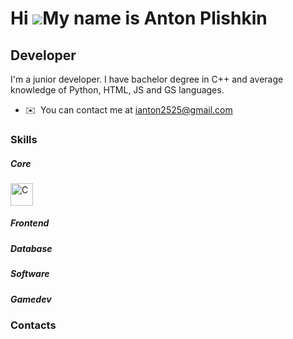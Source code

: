 Hi ![](https://user-images.githubusercontent.com/18350557/176309783-0785949b-9127-417c-8b55-ab5a4333674e.gif)My name is Anton Plishkin
======================================================================================================================================

Developer
---------

I'm a junior developer. I have bachelor degree in C++ and average knowledge of Python, HTML, JS and GS languages.

* ✉️  You can contact me at [ianton2525@gmail.com](mailto:ianton2525@gmail.com)

### Skills

##### Core
<p align="left">
<a href="https://docs.microsoft.com/en-us/cpp/?view=msvc-170" target="_blank" rel="noreferrer"><img src="https://raw.githubusercontent.com/danielcranney/readme-generator/main/public/icons/skills/c-colored.svg" width="36" height="36" alt="C" /></a><a</p>

##### Frontend

##### Database

##### Software

##### Gamedev

### Contacts


